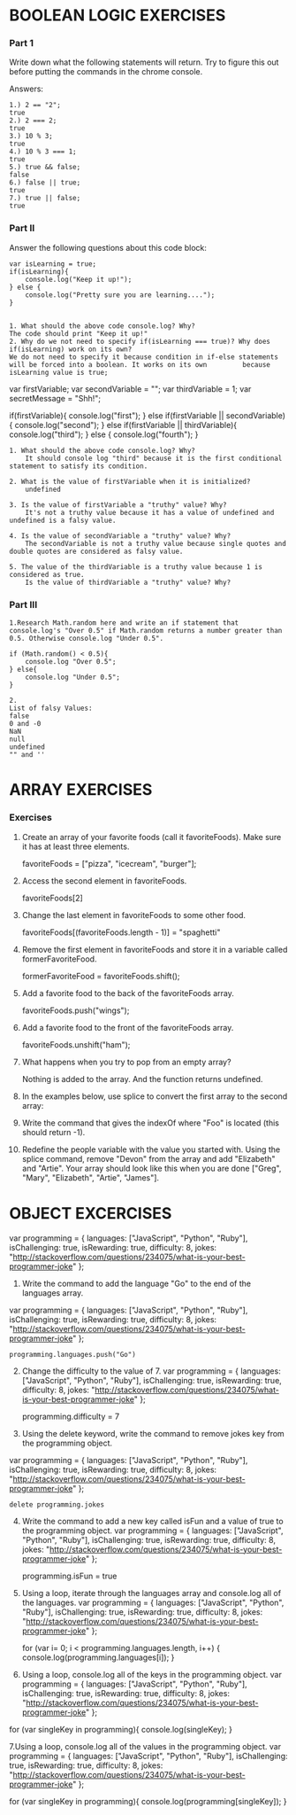 # BOOLEAN LOGIC EXERCISES

### Part 1
Write down what the following statements will return. Try to figure this out before putting the commands in the chrome console.


Answers:

	1.) 2 == "2";
	true
	2.) 2 === 2;
	true
	3.) 10 % 3;
	true
	4.) 10 % 3 === 1;
	true
	5.) true && false;
	false
	6.) false || true;
	true
	7.) true || false;
	true

### Part II
Answer the following questions about this code block:


    var isLearning = true;
    if(isLearning){
        console.log("Keep it up!");
    } else {
        console.log("Pretty sure you are learning....");
    }


	1. What should the above code console.log? Why?
	The code should print "Keep it up!"
	2. Why do we not need to specify if(isLearning === true)? Why does if(isLearning) work on its own?
	We do not need to specify it because condition in if-else statements will be forced into a boolean. It works on its own 		because isLearning value is true;


var firstVariable;
var secondVariable = "";
var thirdVariable = 1;
var secretMessage = "Shh!";

if(firstVariable){
    console.log("first");
} else if(firstVariable || secondVariable){
    console.log("second");
} else if(firstVariable || thirdVariable){
    console.log("third");
} else {
    console.log("fourth");
}


	1. What should the above code console.log? Why?
		It should console log "third" because it is the first conditional statement to satisfy its condition.
		
	2. What is the value of firstVariable when it is initialized?
		undefined
		
	3. Is the value of firstVariable a "truthy" value? Why?
		It's not a truthy value because it has a value of undefined and undefined is a falsy value.
		
	4. Is the value of secondVariable a "truthy" value? Why?
		The secondVariable is not a truthy value because single quotes and double quotes are considered as falsy value.
		
	5. The value of the thirdVariable is a truthy value because 1 is considered as true.
		Is the value of thirdVariable a "truthy" value? Why?

### Part III

	1.Research Math.random here and write an if statement that console.log's "Over 0.5" if Math.random returns a number greater than 0.5. Otherwise console.log "Under 0.5".

	if (Math.random() < 0.5){
		console.log "Over 0.5";
	} else{
		console.log "Under 0.5";
	}

	2. 
	List of falsy Values:
	false 
	0 and -0
	NaN
	null
	undefined
	"" and ''






# ARRAY EXERCISES
### Exercises
1. Create an array of your favorite foods (call it favoriteFoods). Make sure it has at least three elements.

	favoriteFoods = ["pizza", "icecream", "burger"];
	
2. Access the second element in favoriteFoods.

	favoriteFoods[2]
	
3. Change the last element in favoriteFoods to some other food.

	favoriteFoods[(favoriteFoods.length - 1)] = "spaghetti"
	
4. Remove the first element in favoriteFoods and store it in a variable called formerFavoriteFood.

	formerFavoriteFood = favoriteFoods.shift();
	
5. Add a favorite food to the back of the favoriteFoods array.

	favoriteFoods.push("wings");
	
6. Add a favorite food to the front of the favoriteFoods array.

	favoriteFoods.unshift("ham");
	
7. What happens when you try to pop from an empty array?

    Nothing is added to the array. And the function returns undefined.
    
8. In the examples below, use splice to convert the first array to the second array:
  
9.  Write the command that gives the indexOf where "Foo" is located (this should return -1).
    
10. Redefine the people variable with the value you started with. Using the splice command, remove "Devon" from the array and add "Elizabeth" and "Artie". Your array should look like this when you are done ["Greg", "Mary", "Elizabeth", "Artie", "James"].

# OBJECT EXCERCISES

var programming = {
    languages: ["JavaScript", "Python", "Ruby"],
    isChallenging: true,
    isRewarding: true,
    difficulty: 8,
    jokes: "http://stackoverflow.com/questions/234075/what-is-your-best-programmer-joke"
};

1. Write the command to add the language "Go" to the end of the languages array.

var programming = {
    languages: ["JavaScript", "Python", "Ruby"],
    isChallenging: true,
    isRewarding: true,
    difficulty: 8,
    jokes: "http://stackoverflow.com/questions/234075/what-is-your-best-programmer-joke"
};

	programming.languages.push("Go")

2. Change the difficulty to the value of 7.
var programming = {
    languages: ["JavaScript", "Python", "Ruby"],
    isChallenging: true,
    isRewarding: true,
    difficulty: 8,
    jokes: "http://stackoverflow.com/questions/234075/what-is-your-best-programmer-joke"
};

	programming.difficulty = 7

3. Using the delete keyword, write the command to remove jokes key from the programming object.

var programming = {
    languages: ["JavaScript", "Python", "Ruby"],
    isChallenging: true,
    isRewarding: true,
    difficulty: 8,
    jokes: "http://stackoverflow.com/questions/234075/what-is-your-best-programmer-joke"
};

	delete programming.jokes

4. Write the command to add a new key called isFun and a value of true to the programming object.
var programming = {
    languages: ["JavaScript", "Python", "Ruby"],
    isChallenging: true,
    isRewarding: true,
    difficulty: 8,
    jokes: "http://stackoverflow.com/questions/234075/what-is-your-best-programmer-joke"
};

	programming.isFun = true

5. Using a loop, iterate through the languages array and console.log all of the languages.
var programming = {
    languages: ["JavaScript", "Python", "Ruby"],
    isChallenging: true,
    isRewarding: true,
    difficulty: 8,
    jokes: "http://stackoverflow.com/questions/234075/what-is-your-best-programmer-joke"
};

	for (var i= 0; i < programming.languages.length, i++)
	{
	console.log(programming.languages[i]);
	}


6. Using a loop, console.log all of the keys in the programming object.
var programming = {
    languages: ["JavaScript", "Python", "Ruby"],
    isChallenging: true,
    isRewarding: true,
    difficulty: 8,
    jokes: "http://stackoverflow.com/questions/234075/what-is-your-best-programmer-joke"
};

for (var singleKey in programming){
	console.log(singleKey);
}

7.Using a loop, console.log all of the values in the programming object.
var programming = {
    languages: ["JavaScript", "Python", "Ruby"],
    isChallenging: true,
    isRewarding: true,
    difficulty: 8,
    jokes: "http://stackoverflow.com/questions/234075/what-is-your-best-programmer-joke"
};

for (var singleKey in programming){
	console.log(programming[singleKey]);
}

